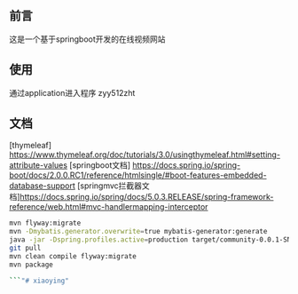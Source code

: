 ## 前言
这是一个基于springboot开发的在线视频网站
## 使用
通过application进入程序
zyy512zht
## 文档
[thymeleaf] https://www.thymeleaf.org/doc/tutorials/3.0/usingthymeleaf.html#setting-attribute-values
[springboot文档] https://docs.spring.io/spring-boot/docs/2.0.0.RC1/reference/htmlsingle/#boot-features-embedded-database-support
[springmvc拦截器文档]https://docs.spring.io/spring/docs/5.0.3.RELEASE/spring-framework-reference/web.html#mvc-handlermapping-interceptor
```bash
mvn flyway:migrate
mvn -Dmybatis.generator.overwrite=true mybatis-generator:generate
java -jar -Dspring.profiles.active=production target/community-0.0.1-SNAPSHOT.jar
git pull
mvn clean compile flyway:migrate
mvn package

```"# xiaoying" 
